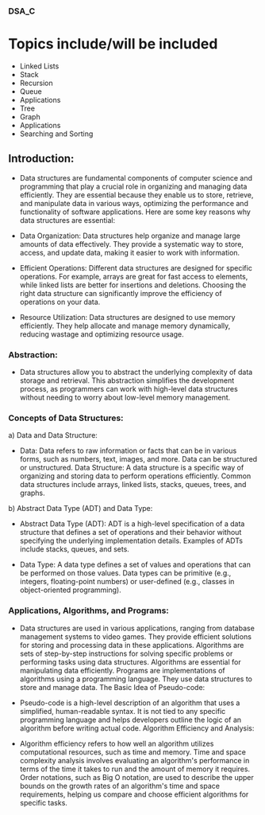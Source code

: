 ### DSA_C

# Topics include/will be included
- Linked Lists
- Stack
- Recursion
- Queue
- Applications
- Tree
- Graph
- Applications
- Searching and Sorting

## Introduction:
- Data structures are fundamental components of computer science and programming that play a crucial role in organizing and managing data efficiently. They are essential because they enable us to store, retrieve, and manipulate data in various ways, optimizing the performance and functionality of software applications. Here are some key reasons why data structures are essential:

- Data Organization: Data structures help organize and manage large amounts of data effectively. They provide a systematic way to store, access, and update data, making it easier to work with information.

- Efficient Operations: Different data structures are designed for specific operations. For example, arrays are great for fast access to elements, while linked lists are better for insertions and deletions. Choosing the right data structure can significantly improve the efficiency of operations on your data.

- Resource Utilization: Data structures are designed to use memory efficiently. They help allocate and manage memory dynamically, reducing wastage and optimizing resource usage.

### Abstraction: 
- Data structures allow you to abstract the underlying complexity of data storage and retrieval. This abstraction simplifies the development process, as programmers can work with high-level data structures without needing to worry about low-level memory management.

### Concepts of Data Structures:
a) Data and Data Structure:

- Data: Data refers to raw information or facts that can be in various forms, such as numbers, text, images, and more. Data can be structured or unstructured.
Data Structure: A data structure is a specific way of organizing and storing data to perform operations efficiently. Common data structures include arrays, linked lists, stacks, queues, trees, and graphs.

b) Abstract Data Type (ADT) and Data Type:

- Abstract Data Type (ADT): ADT is a high-level specification of a data structure that defines a set of operations and their behavior without specifying the underlying implementation details. Examples of ADTs include stacks, queues, and sets.

- Data Type: A data type defines a set of values and operations that can be performed on those values. Data types can be primitive (e.g., integers, floating-point numbers) or user-defined (e.g., classes in object-oriented programming).

### Applications, Algorithms, and Programs:

- Data structures are used in various applications, ranging from database management systems to video games. They provide efficient solutions for storing and processing data in these applications.
Algorithms are sets of step-by-step instructions for solving specific problems or performing tasks using data structures. Algorithms are essential for manipulating data efficiently.
Programs are implementations of algorithms using a programming language. They use data structures to store and manage data.
The Basic Idea of Pseudo-code:

- Pseudo-code is a high-level description of an algorithm that uses a simplified, human-readable syntax. It is not tied to any specific programming language and helps developers outline the logic of an algorithm before writing actual code.
Algorithm Efficiency and Analysis:

- Algorithm efficiency refers to how well an algorithm utilizes computational resources, such as time and memory.
Time and space complexity analysis involves evaluating an algorithm's performance in terms of the time it takes to run and the amount of memory it requires.
Order notations, such as Big O notation, are used to describe the upper bounds on the growth rates of an algorithm's time and space requirements, helping us compare and choose efficient algorithms for specific tasks.


